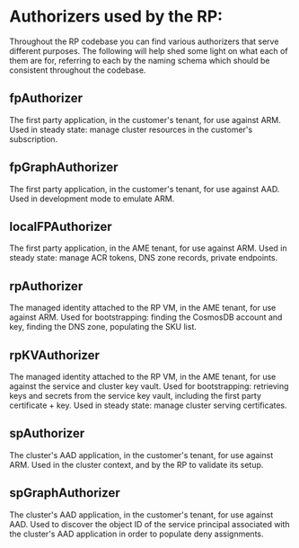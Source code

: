 # Authorizers used by the RP:

Throughout the RP codebase you can find various authorizers that serve different
purposes. The following will help shed some light on what each of them are for,
referring to each by the naming schema which should be consistent throughout the
codebase.

## fpAuthorizer

The first party application, in the customer's tenant, for use against ARM. Used
in steady state: manage cluster resources in the customer's subscription.

## fpGraphAuthorizer

The first party application, in the customer's tenant, for use against AAD. Used
in development mode to emulate ARM.

## localFPAuthorizer

The first party application, in the AME tenant, for use against ARM. Used in
steady state: manage ACR tokens, DNS zone records, private endpoints.

## rpAuthorizer

The managed identity attached to the RP VM, in the AME tenant, for use against
ARM. Used for bootstrapping: finding the CosmosDB account and key, finding the
DNS zone, populating the SKU list.

## rpKVAuthorizer

The managed identity attached to the RP VM, in the AME tenant, for use against
the service and cluster key vault. Used for bootstrapping: retrieving keys and
secrets from the service key vault, including the first party certificate + key.
Used in steady state: manage cluster serving certificates.

## spAuthorizer

The cluster's AAD application, in the customer's tenant, for use against ARM.
Used in the cluster context, and by the RP to validate its setup.

## spGraphAuthorizer

The cluster's AAD application, in the customer's tenant, for use against AAD.
Used to discover the object ID of the service principal associated with the
cluster's AAD application in order to populate deny assignments.
